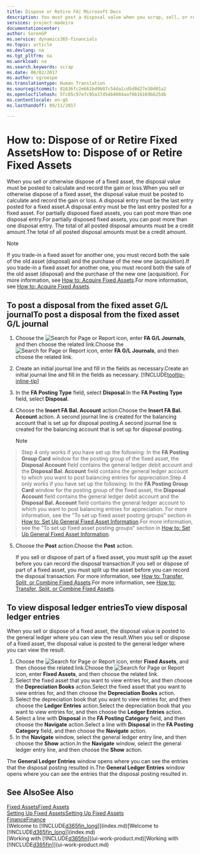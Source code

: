 ```yaml
---
title: Dispose or Retire FA| Microsoft Docs
description: You must post a disposal value when you scrap, sell, or retire a fixed asset.
services: project-madeira
documentationcenter: 
author: SorenGP
ms.service: dynamics365-financials
ms.topic: article
ms.devlang: na
ms.tgt_pltfrm: na
ms.workload: na
ms.search.keywords: scrap
ms.date: 06/02/2017
ms.author: sgroespe
ms.translationtype: Human Translation
ms.sourcegitcommit: 81636fc2e661bd9b07c54da1cd5d0d27e30d01a2
ms.openlocfilehash: 5fc65c97e7c95a37d54b4084aaf8616169b625db
ms.contentlocale: en-gb
ms.lasthandoff: 09/11/2017

---
```

# <a name="how-to-dispose-of-or-retire-fixed-assets"></a><span data-ttu-id="c2491-103">How to: Dispose of or Retire Fixed Assets</span><span class="sxs-lookup"><span data-stu-id="c2491-103">How to: Dispose of or Retire Fixed Assets</span></span>
<span data-ttu-id="c2491-104">When you sell or otherwise dispose of a fixed asset, the disposal value must be posted to calculate and record the gain or loss.</span><span class="sxs-lookup"><span data-stu-id="c2491-104">When you sell or otherwise dispose of a fixed asset, the disposal value must be posted to calculate and record the gain or loss.</span></span> <span data-ttu-id="c2491-105">A disposal entry must be the last entry posted for a fixed asset.</span><span class="sxs-lookup"><span data-stu-id="c2491-105">A disposal entry must be the last entry posted for a fixed asset.</span></span> <span data-ttu-id="c2491-106">For partially disposed fixed assets, you can post more than one disposal entry.</span><span class="sxs-lookup"><span data-stu-id="c2491-106">For partially disposed fixed assets, you can post more than one disposal entry.</span></span> <span data-ttu-id="c2491-107">The total of all posted disposal amounts must be a credit amount.</span><span class="sxs-lookup"><span data-stu-id="c2491-107">The total of all posted disposal amounts must be a credit amount.</span></span>  

> [!NOTE]  
>   <span data-ttu-id="c2491-108">If you trade-in a fixed asset for another one, you must record both the sale of the old asset (disposal) and the purchase of the new one (acquisition).</span><span class="sxs-lookup"><span data-stu-id="c2491-108">If you trade-in a fixed asset for another one, you must record both the sale of the old asset (disposal) and the purchase of the new one (acquisition).</span></span> <span data-ttu-id="c2491-109">For more information, see [How to: Acquire Fixed Assets](fa-how-acquire.md).</span><span class="sxs-lookup"><span data-stu-id="c2491-109">For more information, see [How to: Acquire Fixed Assets](fa-how-acquire.md).</span></span>  

## <a name="to-post-a-disposal-from-the-fixed-asset-gl-journal"></a><span data-ttu-id="c2491-110">To post a disposal from the fixed asset G/L journal</span><span class="sxs-lookup"><span data-stu-id="c2491-110">To post a disposal from the fixed asset G/L journal</span></span>
1. <span data-ttu-id="c2491-111">Choose the ![Search for Page or Report](media/ui-search/search_small.png "Search for Page or Report icon") icon, enter **FA G/L Journals**, and then choose the related link.</span><span class="sxs-lookup"><span data-stu-id="c2491-111">Choose the ![Search for Page or Report](media/ui-search/search_small.png "Search for Page or Report icon") icon, enter **FA G/L Journals**, and then choose the related link.</span></span>  
2. <span data-ttu-id="c2491-112">Create an initial journal line and fill in the fields as necessary.</span><span class="sxs-lookup"><span data-stu-id="c2491-112">Create an initial journal line and fill in the fields as necessary.</span></span> [!INCLUDE[tooltip-inline-tip](includes/tooltip-inline-tip_md.md)]  
3. <span data-ttu-id="c2491-113">In the **FA Posting Type** field, select **Disposal**.</span><span class="sxs-lookup"><span data-stu-id="c2491-113">In the **FA Posting Type** field, select **Disposal**.</span></span>  
4. <span data-ttu-id="c2491-114">Choose the **Insert FA Bal. Account** action.</span><span class="sxs-lookup"><span data-stu-id="c2491-114">Choose the **Insert FA Bal. Account** action.</span></span> <span data-ttu-id="c2491-115">A second journal line is created for the balancing account that is set up for disposal posting.</span><span class="sxs-lookup"><span data-stu-id="c2491-115">A second journal line is created for the balancing account that is set up for disposal posting.</span></span>  

    > [!NOTE]  
>   <span data-ttu-id="c2491-116">Step 4 only works if you have set up the following: In the **FA Posting Group Card** window for the posting group of the fixed asset, the **Disposal Account** field contains the general ledger debit account and the **Disposal Bal. Account** field contains the general ledger account to which you want to post balancing entries for appreciation.</span><span class="sxs-lookup"><span data-stu-id="c2491-116">Step 4 only works if you have set up the following: In the **FA Posting Group Card** window for the posting group of the fixed asset, the **Disposal Account** field contains the general ledger debit account and the **Disposal Bal. Account** field contains the general ledger account to which you want to post balancing entries for appreciation.</span></span> <span data-ttu-id="c2491-117">For more information, see the "To set up fixed asset posting groups" section in [How to: Set Up General Fixed Asset Information](fa-how-setup-general.md).</span><span class="sxs-lookup"><span data-stu-id="c2491-117">For more information, see the "To set up fixed asset posting groups" section in [How to: Set Up General Fixed Asset Information](fa-how-setup-general.md).</span></span>  
5. <span data-ttu-id="c2491-118">Choose the **Post** action.</span><span class="sxs-lookup"><span data-stu-id="c2491-118">Choose the **Post** action.</span></span>  

    <span data-ttu-id="c2491-119">If you sell or dispose of part of a fixed asset, you must split up the asset before you can record the disposal transaction.</span><span class="sxs-lookup"><span data-stu-id="c2491-119">If you sell or dispose of part of a fixed asset, you must split up the asset before you can record the disposal transaction.</span></span> <span data-ttu-id="c2491-120">For more information, see [How to: Transfer, Split, or Combine Fixed Assets](fa-how-trans-split-combine.md).</span><span class="sxs-lookup"><span data-stu-id="c2491-120">For more information, see [How to: Transfer, Split, or Combine Fixed Assets](fa-how-trans-split-combine.md).</span></span>  

## <a name="to-view-disposal-ledger-entries"></a><span data-ttu-id="c2491-121">To view disposal ledger entries</span><span class="sxs-lookup"><span data-stu-id="c2491-121">To view disposal ledger entries</span></span>
<span data-ttu-id="c2491-122">When you sell or dispose of a fixed asset, the disposal value is posted to the general ledger where you can view the result.</span><span class="sxs-lookup"><span data-stu-id="c2491-122">When you sell or dispose of a fixed asset, the disposal value is posted to the general ledger where you can view the result.</span></span>  

1. <span data-ttu-id="c2491-123">Choose the ![Search for Page or Report](media/ui-search/search_small.png "Search for Page or Report icon") icon, enter **Fixed Assets**, and then choose the related link.</span><span class="sxs-lookup"><span data-stu-id="c2491-123">Choose the ![Search for Page or Report](media/ui-search/search_small.png "Search for Page or Report icon") icon, enter **Fixed Assets**, and then choose the related link.</span></span>  
2. <span data-ttu-id="c2491-124">Select the fixed asset that you want to view entries for, and then choose the **Depreciation Books** action.</span><span class="sxs-lookup"><span data-stu-id="c2491-124">Select the fixed asset that you want to view entries for, and then choose the **Depreciation Books** action.</span></span>  
3. <span data-ttu-id="c2491-125">Select the depreciation book that you want to view entries for, and then choose the **Ledger Entries** action.</span><span class="sxs-lookup"><span data-stu-id="c2491-125">Select the depreciation book that you want to view entries for, and then choose the **Ledger Entries** action.</span></span>  
4. <span data-ttu-id="c2491-126">Select a line with **Disposal** in the **FA Posting Category** field, and then choose the **Navigate** action.</span><span class="sxs-lookup"><span data-stu-id="c2491-126">Select a line with **Disposal** in the **FA Posting Category** field, and then choose the **Navigate** action.</span></span>  
5. <span data-ttu-id="c2491-127">In the **Navigate** window, select the general ledger entry line, and then choose the **Show** action.</span><span class="sxs-lookup"><span data-stu-id="c2491-127">In the **Navigate** window, select the general ledger entry line, and then choose the **Show** action.</span></span>  

<span data-ttu-id="c2491-128">The **General Ledger Entries** window opens where you can see the entries that the disposal posting resulted in.</span><span class="sxs-lookup"><span data-stu-id="c2491-128">The **General Ledger Entries** window opens where you can see the entries that the disposal posting resulted in.</span></span>  

## <a name="see-also"></a><span data-ttu-id="c2491-129">See Also</span><span class="sxs-lookup"><span data-stu-id="c2491-129">See Also</span></span>
[<span data-ttu-id="c2491-130">Fixed Assets</span><span class="sxs-lookup"><span data-stu-id="c2491-130">Fixed Assets</span></span>](fa-manage.md)  
[<span data-ttu-id="c2491-131">Setting Up Fixed Assets</span><span class="sxs-lookup"><span data-stu-id="c2491-131">Setting Up Fixed Assets</span></span>](fa-setup.md)  
[<span data-ttu-id="c2491-132">Finance</span><span class="sxs-lookup"><span data-stu-id="c2491-132">Finance</span></span>](finance.md)  
<span data-ttu-id="c2491-133">[Welcome to [!INCLUDE[d365fin_long](includes/d365fin_long_md.md)]](index.md)</span><span class="sxs-lookup"><span data-stu-id="c2491-133">[Welcome to [!INCLUDE[d365fin_long](includes/d365fin_long_md.md)]](index.md)</span></span>  
<span data-ttu-id="c2491-134">[Working with [!INCLUDE[d365fin](includes/d365fin_md.md)]](ui-work-product.md)</span><span class="sxs-lookup"><span data-stu-id="c2491-134">[Working with [!INCLUDE[d365fin](includes/d365fin_md.md)]](ui-work-product.md)</span></span>

